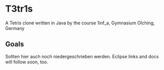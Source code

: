 # T3tr1s
A Tetris clone written in Java by the course 1inf_a, Gymnasium Olching, Germany

## Goals
Sollten hier auch noch niedergeschrieben werden.
Eclipse links and docs will follow soon, too.

